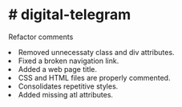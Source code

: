 <h1> # digital-telegram </h1>
<p> Refactor comments</p>
<li> Removed unnecessaty class and div attributes. </li>
<li> Fixed a broken navigation link. </li>
<li> Added a web page title.</li>
<li> CSS and HTML files are properly commented.</li>
<li> Consolidates repetitive styles.</li>
<li> Added missing atl attributes. </li>